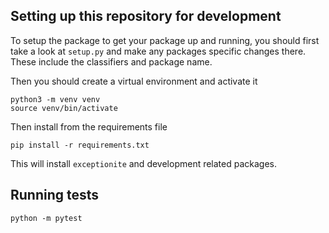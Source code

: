 ## Setting up this repository for development

To setup the package to get your package up and running, you should first take a look at `setup.py` and make any packages specific changes there. These include the classifiers and package name.

Then you should create a virtual environment and activate it

```
python3 -m venv venv
source venv/bin/activate
```

Then install from the requirements file

```
pip install -r requirements.txt
```

This will install `exceptionite` and development related packages.

## Running tests

```
python -m pytest
```

